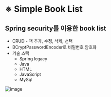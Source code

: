 # ※ Simple Book List
## Spring security를 이용한 book list
* CRUD - 책 추가, 수정, 삭제, 선택
* BCryptPasswordEncoder로 비밀번호 암호화
* 기술 스택
    * Spring legacy
    * Java
    * HTML
    * JavaScript
    * MySql

![image](https://user-images.githubusercontent.com/63232876/147052832-29e7e6f9-771f-4d5d-a85a-8769059fafe6.png)
